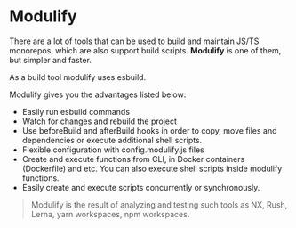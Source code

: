 # Modulify

There are a lot of tools that can be used to build and maintain JS/TS monorepos, which are also support build scripts.
**Modulify** is one of them, but simpler and faster. 

As a build tool modulify uses esbuild.

Modulify gives you the advantages listed below:

- Easily run esbuild commands
- Watch for changes and rebuild the project
- Use beforeBuild and afterBuild hooks in order to copy, move files and dependencies or execute additional shell scripts.
- Flexible configuration with config.modulify.js files
- Create and execute functions from CLI, in Docker containers (Dockerfile) and etc. You can also execute shell scripts inside modulify functions.
- Easily create and execute scripts concurrently or synchronously.
<!-- - Execute shell scripts with ZX (coming soon) -->

> Modulify is the result of analyzing and testing such tools as NX, Rush, Lerna, yarn workspaces, npm workspaces.